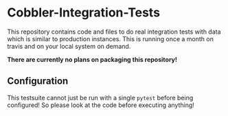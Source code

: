# Cobbler-Integration-Tests

This repository contains code and files to do real integration tests with data which is similar to production instances.
This is running once a month on travis and on your local system on demand.

**There are currently no plans on packaging this repository!**

## Configuration

This testsuite cannot just be run with a single `pytest` before being configured! So please look at the code before
executing anything!
